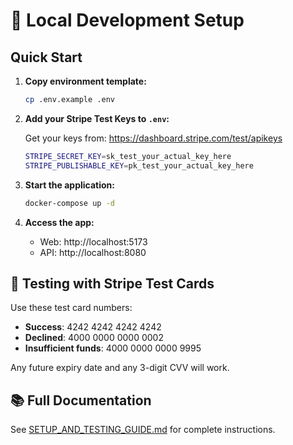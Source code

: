 # 🔐 Local Development Setup

## Quick Start

1. **Copy environment template:**
   ```bash
   cp .env.example .env
   ```

2. **Add your Stripe Test Keys to `.env`:**
   
   Get your keys from: https://dashboard.stripe.com/test/apikeys
   
   ```bash
   STRIPE_SECRET_KEY=sk_test_your_actual_key_here
   STRIPE_PUBLISHABLE_KEY=pk_test_your_actual_key_here
   ```

3. **Start the application:**
   ```bash
   docker-compose up -d
   ```

4. **Access the app:**
   - Web: http://localhost:5173
   - API: http://localhost:8080

## 🧪 Testing with Stripe Test Cards

Use these test card numbers:
- **Success**: 4242 4242 4242 4242
- **Declined**: 4000 0000 0000 0002
- **Insufficient funds**: 4000 0000 0000 9995

Any future expiry date and any 3-digit CVV will work.

## 📚 Full Documentation

See [SETUP_AND_TESTING_GUIDE.md](./SETUP_AND_TESTING_GUIDE.md) for complete instructions.
